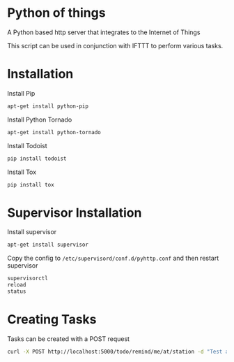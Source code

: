 # Python of things
A Python based http server that integrates to the Internet of Things

This script can be used in conjunction with IFTTT to perform various tasks.

# Installation
Install Pip
```bash
apt-get install python-pip
```

Install Python Tornado
```bash
apt-get install python-tornado
```

Install Todoist
```bash
pip install todoist
```

Install Tox
```bash
pip install tox
```

# Supervisor Installation
Install supervisor
```bash
apt-get install supervisor
```
Copy the config to ```/etc/supervisord/conf.d/pyhttp.conf``` and then restart supervisor
```bash
supervisorctl
reload
status
```

# Creating Tasks
Tasks can be created with a POST request
```bash
curl -X POST http://localhost:5000/todo/remind/me/at/station -d "Test add reminder"
```
